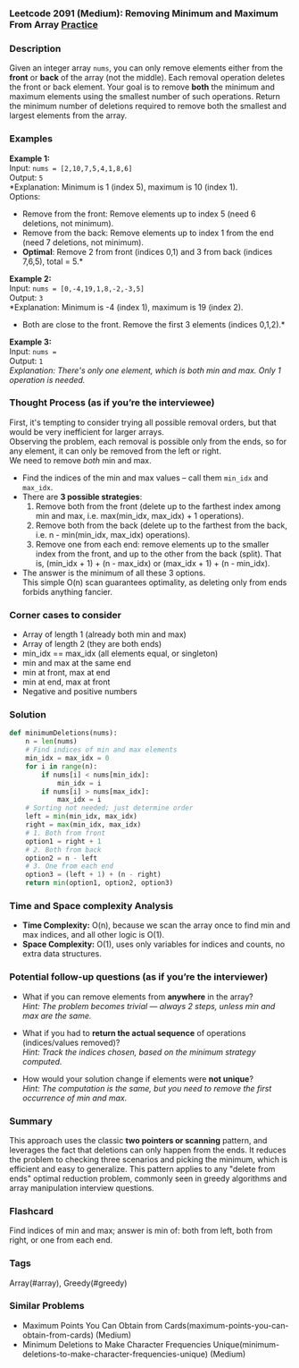 ### Leetcode 2091 (Medium): Removing Minimum and Maximum From Array [Practice](https://leetcode.com/problems/removing-minimum-and-maximum-from-array)

### Description  
Given an integer array `nums`, you can only remove elements either from the **front** or **back** of the array (not the middle). Each removal operation deletes the front or back element. Your goal is to remove **both** the minimum and maximum elements using the smallest number of such operations. Return the minimum number of deletions required to remove both the smallest and largest elements from the array.

### Examples  

**Example 1:**  
Input: `nums = [2,10,7,5,4,1,8,6]`  
Output: `5`  
*Explanation: Minimum is 1 (index 5), maximum is 10 (index 1).  
Options:  
- Remove from the front: Remove elements up to index 5 (need 6 deletions, not minimum).  
- Remove from the back: Remove elements up to index 1 from the end (need 7 deletions, not minimum).  
- **Optimal**: Remove 2 from front (indices 0,1) and 3 from back (indices 7,6,5), total = 5.*

**Example 2:**  
Input: `nums = [0,-4,19,1,8,-2,-3,5]`  
Output: `3`  
*Explanation: Minimum is -4 (index 1), maximum is 19 (index 2).  
- Both are close to the front. Remove the first 3 elements (indices 0,1,2).*

**Example 3:**  
Input: `nums = `  
Output: `1`  
*Explanation: There's only one element, which is both min and max. Only 1 operation is needed.*

### Thought Process (as if you’re the interviewee)  
First, it's tempting to consider trying all possible removal orders, but that would be very inefficient for larger arrays.  
Observing the problem, each removal is possible only from the ends, so for any element, it can only be removed from the left or right.  
We need to remove *both* min and max.  
- Find the indices of the min and max values – call them `min_idx` and `max_idx`.
- There are **3 possible strategies**:  
  1. Remove both from the front (delete up to the farthest index among min and max, i.e. max(min_idx, max_idx) + 1 operations).
  2. Remove both from the back (delete up to the farthest from the back, i.e. n - min(min_idx, max_idx) operations).
  3. Remove one from each end: remove elements up to the smaller index from the front, and up to the other from the back (split). That is, (min_idx + 1) + (n - max_idx) or (max_idx + 1) + (n - min_idx).
- The answer is the minimum of all these 3 options.  
This simple O(n) scan guarantees optimality, as deleting only from ends forbids anything fancier.

### Corner cases to consider  
- Array of length 1 (already both min and max)
- Array of length 2 (they are both ends)
- min_idx == max_idx (all elements equal, or singleton)
- min and max at the same end
- min at front, max at end  
- min at end, max at front  
- Negative and positive numbers

### Solution

```python
def minimumDeletions(nums):
    n = len(nums)
    # Find indices of min and max elements
    min_idx = max_idx = 0
    for i in range(n):
        if nums[i] < nums[min_idx]:
            min_idx = i
        if nums[i] > nums[max_idx]:
            max_idx = i
    # Sorting not needed; just determine order
    left = min(min_idx, max_idx)
    right = max(min_idx, max_idx)
    # 1. Both from front
    option1 = right + 1
    # 2. Both from back
    option2 = n - left
    # 3. One from each end
    option3 = (left + 1) + (n - right)
    return min(option1, option2, option3)
```

### Time and Space complexity Analysis  

- **Time Complexity:** O(n), because we scan the array once to find min and max indices, and all other logic is O(1).
- **Space Complexity:** O(1), uses only variables for indices and counts, no extra data structures.

### Potential follow-up questions (as if you’re the interviewer)  

- What if you can remove elements from **anywhere** in the array?  
  *Hint: The problem becomes trivial — always 2 steps, unless min and max are the same.*

- What if you had to **return the actual sequence** of operations (indices/values removed)?  
  *Hint: Track the indices chosen, based on the minimum strategy computed.*

- How would your solution change if elements were **not unique**?  
  *Hint: The computation is the same, but you need to remove the first occurrence of min and max.*

### Summary
This approach uses the classic **two pointers or scanning** pattern, and leverages the fact that deletions can only happen from the ends. It reduces the problem to checking three scenarios and picking the minimum, which is efficient and easy to generalize. This pattern applies to any "delete from ends" optimal reduction problem, commonly seen in greedy algorithms and array manipulation interview questions.


### Flashcard
Find indices of min and max; answer is min of: both from left, both from right, or one from each end.

### Tags
Array(#array), Greedy(#greedy)

### Similar Problems
- Maximum Points You Can Obtain from Cards(maximum-points-you-can-obtain-from-cards) (Medium)
- Minimum Deletions to Make Character Frequencies Unique(minimum-deletions-to-make-character-frequencies-unique) (Medium)